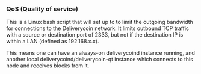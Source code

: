 ### QoS (Quality of service) ###

This is a Linux bash script that will set up tc to limit the outgoing bandwidth for connections to the Deliverycoin network. It limits outbound TCP traffic with a source or destination port of 2333, but not if the destination IP is within a LAN (defined as 192.168.x.x).

This means one can have an always-on deliverycoind instance running, and another local deliverycoind/deliverycoin-qt instance which connects to this node and receives blocks from it.
